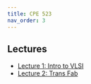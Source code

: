 ```yaml
---
title: CPE 523
nav_order: 3
---
```


## Lectures 
- [Lecture 1: Intro to VLSI](523_lectures/cpe523.lect1.intro.pdf)
- [Lecture 2: Trans Fab](523_lectures/cpe523.lect2.Trans-Fab.pdf)
